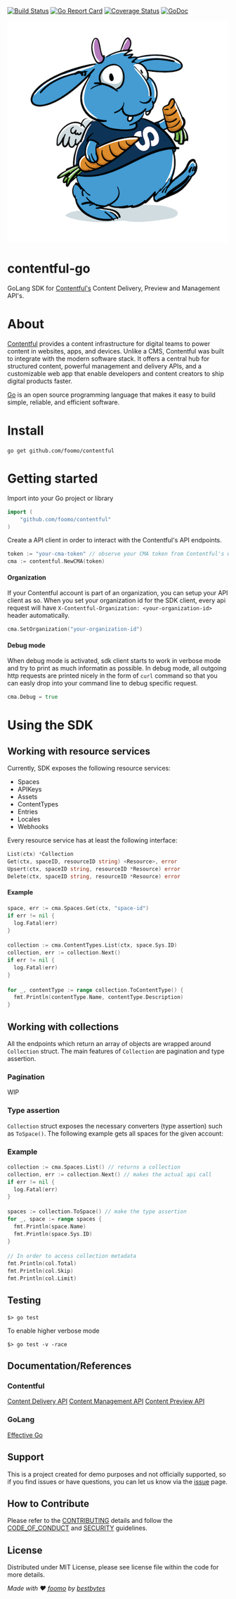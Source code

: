 [![Build Status](https://github.com/foomo/contentful/actions/workflows/test.yml/badge.svg?branch=main&event=push)](https://github.com/foomo/contentful/actions/workflows/pr.yml)
[![Go Report Card](https://goreportcard.com/badge/github.com/foomo/contentful)](https://goreportcard.com/report/github.com/foomo/contentful)
[![Coverage Status](https://coveralls.io/repos/github/foomo/contentful/badge.svg?branch=main&)](https://coveralls.io/github/foomo/contentful?branch=main)
[![GoDoc](https://godoc.org/github.com/foomo/contentful?status.svg)](https://godoc.org/github.com/foomo/contentful)

<p align="center">
  <img alt="sesamy" src=".github/assets/gocontentful.png"/>
</p>

# contentful-go

GoLang SDK for [Contentful's](https://www.contentful.com) Content Delivery, Preview and Management API's.

# About

[Contentful](https://www.contentful.com) provides a content infrastructure for digital teams to power content in websites, apps, and devices. Unlike a CMS, Contentful was built to integrate with the modern software stack. It offers a central hub for structured content, powerful management and delivery APIs, and a customizable web app that enable developers and content creators to ship digital products faster.

[Go](https://golang.org) is an open source programming language that makes it easy to build simple, reliable, and efficient software.

# Install

`go get github.com/foomo/contentful`

# Getting started

Import into your Go project or library

```go
import (
	"github.com/foomo/contentful"
)
```

Create a API client in order to interact with the Contentful's API endpoints.

```go
token := "your-cma-token" // observe your CMA token from Contentful's web page
cma := contentful.NewCMA(token)
```

#### Organization

If your Contentful account is part of an organization, you can setup your API client as so. When you set your organization id for the SDK client, every api request will have `X-Contentful-Organization: <your-organization-id>` header automatically.

```go
cma.SetOrganization("your-organization-id")
```

#### Debug mode

When debug mode is activated, sdk client starts to work in verbose mode and try to print as much informatin as possible. In debug mode, all outgoing http requests are printed nicely in the form of `curl` command so that you can easly drop into your command line to debug specific request.

```go
cma.Debug = true
```

# Using the SDK

## Working with resource services

Currently, SDK exposes the following resource services:

* Spaces
* APIKeys
* Assets
* ContentTypes
* Entries
* Locales
* Webhooks

Every resource service has at least the following interface:

```go
List(ctx) *Collection
Get(ctx, spaceID, resourceID string) <Resource>, error
Upsert(ctx, spaceID string, resourceID *Resource) error
Delete(ctx, spaceID string, resourceID *Resource) error
```

#### Example

```go
space, err := cma.Spaces.Get(ctx, "space-id")
if err != nil {
  log.Fatal(err)
}

collection := cma.ContentTypes.List(ctx, space.Sys.ID)
collection, err := collection.Next()
if err != nil {
  log.Fatal(err)
}

for _, contentType := range collection.ToContentType() {
  fmt.Println(contentType.Name, contentType.Description)
}
```

## Working with collections

All the endpoints which return an array of objects are wrapped around `Collection` struct. The main features of `Collection` are pagination and type assertion.

### Pagination
WIP

### Type assertion

`Collection` struct exposes the necessary converters (type assertion) such as `ToSpace()`. The following example gets all spaces for the given account:

### Example

```go
collection := cma.Spaces.List() // returns a collection
collection, err := collection.Next() // makes the actual api call
if err != nil {
  log.Fatal(err)
}

spaces := collection.ToSpace() // make the type assertion
for _, space := range spaces {
  fmt.Println(space.Name)
  fmt.Println(space.Sys.ID)
}

// In order to access collection metadata
fmt.Println(col.Total)
fmt.Println(col.Skip)
fmt.Println(col.Limit)
```

## Testing

```shell
$> go test
```

To enable higher verbose mode

```shell
$> go test -v -race
```

## Documentation/References

### Contentful
[Content Delivery API](https://www.contentful.com/developers/docs/references/content-delivery-api/)
[Content Management API](https://www.contentful.com/developers/docs/references/content-management-api/)
[Content Preview API](https://www.contentful.com/developers/docs/references/content-preview-api/)

### GoLang
[Effective Go](https://golang.org/doc/effective_go.html)

## Support

This is a project created for demo purposes and not officially supported, so if you find issues or have questions, you can let us know via the [issue](https://github.com/foomo/contentful/issues/new) page.

## How to Contribute

Please refer to the [CONTRIBUTING](.github/CONTRIBUTING.md) details and follow the [CODE_OF_CONDUCT](.github/CODE_OF_CONDUCT.md) and [SECURITY](.github/SECURITY.md) guidelines.

## License

Distributed under MIT License, please see license file within the code for more details.

_Made with ♥ [foomo](https://www.foomo.org) by [bestbytes](https://www.bestbytes.com)_

